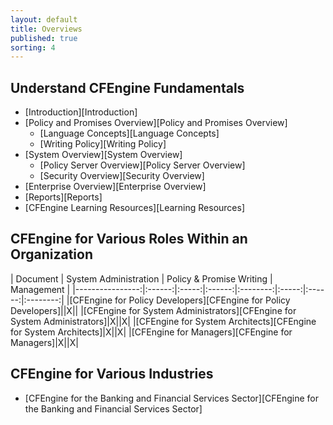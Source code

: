 ```yaml
---
layout: default
title: Overviews
published: true
sorting: 4
---
```


## Understand CFEngine Fundamentals ##

* [Introduction][Introduction]
* [Policy and Promises Overview][Policy and Promises Overview]
	* [Language Concepts][Language Concepts]
	* [Writing Policy][Writing Policy]
* [System Overview][System Overview]
	* [Policy Server Overview][Policy Server Overview]
	* [Security Overview][Security Overview]
* [Enterprise Overview][Enterprise Overview]
* [Reports][Reports]
* [CFEngine Learning Resources][Learning Resources]

## CFEngine for Various Roles Within an Organization ##

| Document |  System Administration | Policy & Promise Writing | Management |
|----------------:|:------:|:-----:|:------:|:--------:|:-----:|:------:|:--------:|
|[CFEngine for Policy Developers][CFEngine for Policy Developers]||X||
|[CFEngine for System Administrators][CFEngine for System Administrators]|X||X|
|[CFEngine for System Architects][CFEngine for System Architects]|X||X|
|[CFEngine for Managers][CFEngine for Managers]|X||X|

## CFEngine for Various Industries ##

* [CFEngine for the Banking and Financial Services Sector][CFEngine for the Banking and Financial Services Sector]


